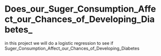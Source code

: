 # Does_our_Suger_Consumption_Affect_our_Chances_of_Developing_Diabetes_

in this project we will do a logistic regression to see if Suger_Consumption_Affect_our_Chances_of_Developing_Diabetes
